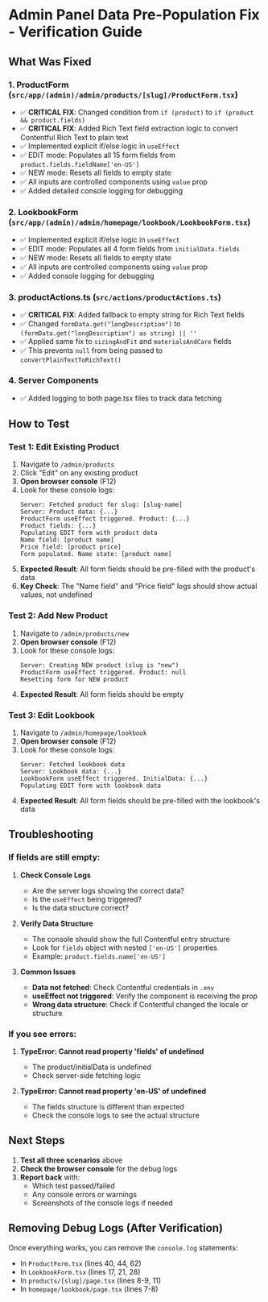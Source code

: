 # Admin Panel Data Pre-Population Fix - Verification Guide

## What Was Fixed

### 1. ProductForm (`src/app/(admin)/admin/products/[slug]/ProductForm.tsx`)
- ✅ **CRITICAL FIX**: Changed condition from `if (product)` to `if (product && product.fields)`
- ✅ **CRITICAL FIX**: Added Rich Text field extraction logic to convert Contentful Rich Text to plain text
- ✅ Implemented explicit if/else logic in `useEffect`
- ✅ EDIT mode: Populates all 15 form fields from `product.fields.fieldName['en-US']`
- ✅ NEW mode: Resets all fields to empty state
- ✅ All inputs are controlled components using `value` prop
- ✅ Added detailed console logging for debugging

### 2. LookbookForm (`src/app/(admin)/admin/homepage/lookbook/LookbookForm.tsx`)
- ✅ Implemented explicit if/else logic in `useEffect`
- ✅ EDIT mode: Populates all 4 form fields from `initialData.fields`
- ✅ NEW mode: Resets all fields to empty state
- ✅ All inputs are controlled components using `value` prop
- ✅ Added console logging for debugging

### 3. productActions.ts (`src/actions/productActions.ts`)
- ✅ **CRITICAL FIX**: Added fallback to empty string for Rich Text fields
- ✅ Changed `formData.get("longDescription")` to `(formData.get("longDescription") as string) || ''`
- ✅ Applied same fix to `sizingAndFit` and `materialsAndCare` fields
- ✅ This prevents `null` from being passed to `convertPlainTextToRichText()`

### 4. Server Components
- ✅ Added logging to both page.tsx files to track data fetching

## How to Test

### Test 1: Edit Existing Product
1. Navigate to `/admin/products`
2. Click "Edit" on any existing product
3. **Open browser console** (F12)
4. Look for these console logs:
   ```
   Server: Fetched product for slug: [slug-name]
   Server: Product data: {...}
   ProductForm useEffect triggered. Product: {...}
   Product fields: {...}
   Populating EDIT form with product data
   Name field: [product name]
   Price field: [product price]
   Form populated. Name state: [product name]
   ```
5. **Expected Result**: All form fields should be pre-filled with the product's data
6. **Key Check**: The "Name field" and "Price field" logs should show actual values, not undefined

### Test 2: Add New Product
1. Navigate to `/admin/products/new`
2. **Open browser console** (F12)
3. Look for these console logs:
   ```
   Server: Creating NEW product (slug is "new")
   ProductForm useEffect triggered. Product: null
   Resetting form for NEW product
   ```
4. **Expected Result**: All form fields should be empty

### Test 3: Edit Lookbook
1. Navigate to `/admin/homepage/lookbook`
2. **Open browser console** (F12)
3. Look for these console logs:
   ```
   Server: Fetched lookbook data
   Server: Lookbook data: {...}
   LookbookForm useEffect triggered. InitialData: {...}
   Populating EDIT form with lookbook data
   ```
4. **Expected Result**: All form fields should be pre-filled with the lookbook's data

## Troubleshooting

### If fields are still empty:

1. **Check Console Logs**
   - Are the server logs showing the correct data?
   - Is the `useEffect` being triggered?
   - Is the data structure correct?

2. **Verify Data Structure**
   - The console should show the full Contentful entry structure
   - Look for `fields` object with nested `['en-US']` properties
   - Example: `product.fields.name['en-US']`

3. **Common Issues**
   - **Data not fetched**: Check Contentful credentials in `.env`
   - **useEffect not triggered**: Verify the component is receiving the prop
   - **Wrong data structure**: Check if Contentful changed the locale or structure

### If you see errors:

1. **TypeError: Cannot read property 'fields' of undefined**
   - The product/initialData is undefined
   - Check server-side fetching logic

2. **TypeError: Cannot read property 'en-US' of undefined**
   - The fields structure is different than expected
   - Check the console logs to see the actual structure

## Next Steps

1. **Test all three scenarios** above
2. **Check the browser console** for the debug logs
3. **Report back** with:
   - Which test passed/failed
   - Any console errors or warnings
   - Screenshots of the console logs if needed

## Removing Debug Logs (After Verification)

Once everything works, you can remove the `console.log` statements:
- In `ProductForm.tsx` (lines 40, 44, 62)
- In `LookbookForm.tsx` (lines 17, 21, 28)
- In `products/[slug]/page.tsx` (lines 8-9, 11)
- In `homepage/lookbook/page.tsx` (lines 7-8)
